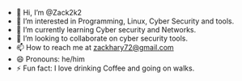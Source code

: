 - 👋 Hi, I’m @Zack2k2
- 👀 I’m interested in Programming, Linux, Cyber Security and tools.
- 🌱 I’m currently learning Cyber security and Networks.
- 💞️ I’m looking to collaborate on cyber security tools.
- 📫 How to reach me at zackhary72@gmail.com
- 😄 Pronouns: he/him
- ⚡ Fun fact: I love drinking Coffee and going on walks.

<!---
Zack2k2/Zack2k2 is a ✨ special ✨ repository because its `README.md` (this file) appears on your GitHub profile.
You can click the Preview link to take a look at your changes.
--->
